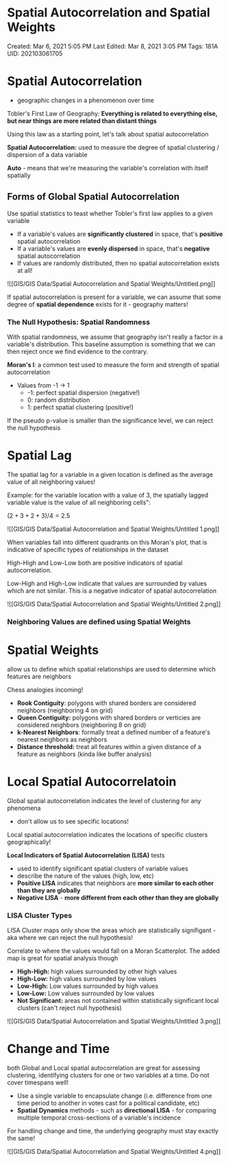 # Spatial Autocorrelation and Spatial Weights

Created: Mar 6, 2021 5:05 PM
Last Edited: Mar 8, 2021 3:05 PM
Tags: 181A
UID: 202103061705

# Spatial Autocorrelation

- geographic changes in a phenomenon over time

Tobler's First Law of Geography: **Everything is related to everything else, but near things are more related than distant things**

Using this law as a starting point, let's talk about spatial autocorrelation

**Spatial Autocorrelation:** used to measure the degree of spatial clustering / dispersion of a data variable

**Auto** - means that we're measuring the variable's correlation with itself spatially

## Forms of Global Spatial Autocorrelation

Use spatial statistics to teast whether Tobler's first law applies to a given variable

- If a variable's values are **significantly clustered** in space, that's **positive** spatial autocorrelation
- If a variable's values are **evenly dispersed** in space, that's **negative** spatial autocorrelation
- If values are randomly distributed, then no spatial autocorrelation exists at all!

![[GIS/GIS Data/Spatial Autocorrelation and Spatial Weights/Untitled.png]]

If spatial autocorrelation is present for a variable, we can assume that some degree of **spatial dependence** exists for it - geography matters!

### The Null Hypothesis: Spatial Randomness

With spatial randomness, we assume that geography isn't really a factor in a variable's distribution. This baseline assumption is something that we can then reject once we find evidence to the contrary.

**Moran's I**: a common test used to measure the form and strength of spatial autocorrelation

- Values from -1 → 1
    - -1: perfect spatial dispersion (negative!)
    - 0: random distribution
    - 1: perfect spatial clustering (positive!)

If the pseudo p-value is smaller than the significance level, we can reject the null hypothesis

# Spatial Lag

The spatial lag for a variable in a given location is defined as the average value of all neighboring values!

Example: for the variable location with a value of 3, the spatially lagged variable value is the value of all neighboring cells":

$(2+3+2+3)/4 = 2.5$

![[GIS/GIS Data/Spatial Autocorrelation and Spatial Weights/Untitled 1.png]]

When variables fall into different quadrants on this Moran's plot, that is indicative of specific types of relationships in the dataset

High-High and Low-Low both are positive indicators of spatial autocorrelation. 

Low-High and High-Low indicate that values are surrounded by values which are not similar. This is a negative indicator of spatial autocorrelation

![[GIS/GIS Data/Spatial Autocorrelation and Spatial Weights/Untitled 2.png]]

### Neighboring Values are defined using Spatial Weights

# Spatial Weights

allow us to define which spatial relationships are used to determine which features are neighbors

Chess analogies incoming!

- **Rook Contiguity**: polygons with shared borders are considered neighbors (neighboring 4 on grid)
- **Queen Contiguity:** polygons with shared borders or verticies are considered neighbors (neighboring 8 on grid)
- **k-Nearest Neighbors**: formally treat a defined number of a feature's nearest neighbors as neighbors
- **Distance threshold:** treat all features within a given distance of a feature as neighbors (kinda like buffer analysis)

# Local Spatial Autocorrelatoin

Global spatial autocorrelation indicates the level of clustering for any phenomena

- don't allow us to see specific locations!

Local spatial autocorrelation indicates the locations of specific clusters geographically!

**Local Indicators of Spatial Autocorrelation (LISA)** tests

- used to identify significant spatial clusters of variable values
- describe the nature of the values (high, low, etc)
- **Positive LISA** indicates that neighbors are **more similar to each other than they are globally**
- **Negative LISA** - **more different from each other than they are globally**

### LISA Cluster Types

LISA Cluster maps only show the areas which are statistically signifigant - aka where we can reject the null hypothesis!

Correlate to where the values would fall on a Moran Scatterplot. The added map is great for spatial analysis though

- **High-High:** high values surrounded by other high values
- **High-Low:** high values surrounded by low values
- **Low-High:** Low values surrounded by high values
- **Low-Low:** Low values surrounded by low values
- **Not Significant:** areas not contained within statistically significant local clusters (can't reject null hypothesis)

![[GIS/GIS Data/Spatial Autocorrelation and Spatial Weights/Untitled 3.png]]

# Change and Time

both Global and Local spatial autocorrelation are great for assessing clustering, identifying clusters for one or two variables at a time. Do not cover timespans well!

- Use a single variable to encapsulate change (i.e. difference from one time period to another in votes cast for a political candidate, etc)
- **Spatial Dynamics** methods - such as **directional LISA** - for comparing multiple temporal cross-sections of a variable's incidence

For handling change and time, the underlying geography must stay exactly the same!

![[GIS/GIS Data/Spatial Autocorrelation and Spatial Weights/Untitled 4.png]]